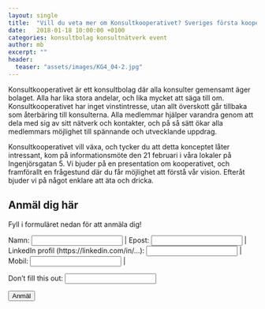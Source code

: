 ```yaml
---
layout: single
title:  "Vill du veta mer om Konsultkooperativet? Sveriges första kooperativa konsultbolag."
date:   2018-01-18 10:00:00 +0100
categories: konsultbolag konsultnätverk event
author: mb
excerpt: ""
header:
  teaser: "assets/images/KG4_04-2.jpg"
---
```

Konsultkooperativet är ett konsultbolag där alla konsulter gemensamt äger bolaget. Alla har lika stora andelar, och lika mycket att säga till om. Konsultkooperativet har inget vinstintresse, utan allt överskott går tillbaka som återbäring till konsulterna. Alla medlemmar hjälper varandra genom att dela med sig av sitt nätverk och kontakter, och på så sätt ökar alla medlemmars möjlighet till spännande och utvecklande uppdrag.

Konsultkooperativet vill växa, och tycker du att detta konceptet låter intressant, kom på informationsmöte den 21 februari i våra lokaler på Ingenjörsgatan 5. Vi bjuder på en presentation om kooperativet, och framförallt en frågestund där du får möjlighet att förstå vår vision. Efteråt bjuder vi på något enklare att äta och dricka.

## Anmäl dig här

Fyll i formuläret nedan för att anmäla dig!
<form name="event20180221" netlify>
Namn:
<input type="text" name="name">                              |
Epost:
<input type="text" name="email">                             |
LinkedIn profil (https://linkedin.com/in/...):
<input type="text" name="linkedin">  |
Mobil:
<input type="text" name="telefon">                           |

<p class="hidden">
<label>Don’t fill this out: <input name="bot-field"></label>
</p>

<button type="submit">Anmäl</button>
</form>

